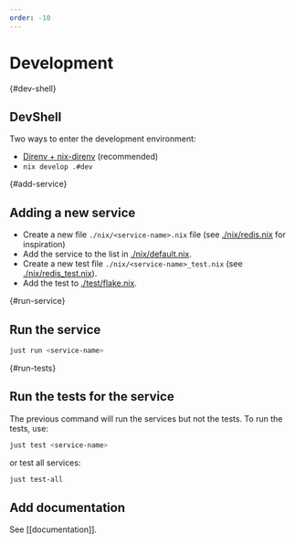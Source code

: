 ```yaml
---
order: -10
---
```


# Development

{#dev-shell}

## DevShell

Two ways to enter the development environment:

- [Direnv + nix-direnv](https://nixos.asia/en/direnv) (recommended)
- `nix develop .#dev`

{#add-service}

## Adding a new service

- Create a new file `./nix/<service-name>.nix` file (see [./nix/redis.nix](https://github.com/juspay/services-flake/blob/main/nix/redis.nix) for inspiration)
- Add the service to the list in [./nix/default.nix](https://github.com/juspay/services-flake/blob/main/nix/default.nix).
- Create a new test file `./nix/<service-name>_test.nix` (see [./nix/redis_test.nix](https://github.com/juspay/services-flake/blob/main/nix/redis_test.nix)).
- Add the test to [./test/flake.nix](https://github.com/juspay/services-flake/blob/main/test/flake.nix).

{#run-service}

## Run the service

```sh
just run <service-name>
```

{#run-tests}

## Run the tests for the service

The previous command will run the services but not the tests. To run the tests, use:

```sh
just test <service-name>
```

or test all services:

```sh
just test-all
```

## Add documentation

See [[documentation]].
